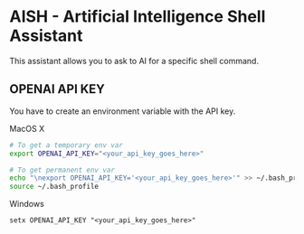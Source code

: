 # AISH - Artificial Intelligence Shell Assistant

This assistant allows you to ask to AI for a specific shell command.

## OPENAI API KEY

You have to create an environment variable with the API key.

MacOS X
```sh
# To get a temporary env var
export OPENAI_API_KEY="<your_api_key_goes_here>"

# To get permanent env var
echo "\nexport OPENAI_API_KEY='<your_api_key_goes_here>'" >> ~/.bash_profile
source ~/.bash_profile
```

Windows
```
setx OPENAI_API_KEY "<your_api_key_goes_here>"
```
